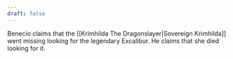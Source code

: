 ```yaml
---
draft: false
---
```

Benecio claims that the [[Krimhilda The Dragonslayer|Sovereign Krimhilda]] went missing looking for the legendary Excalibur. He claims that she died looking for it.